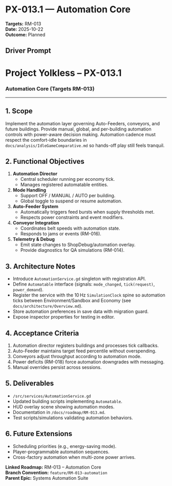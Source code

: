 # PX-013.1 — Automation Core
**Targets:** RM-013  
**Date:** 2025-10-22  
**Outcome:** Planned

## Driver Prompt
# Project Yolkless – PX-013.1  
### Automation Core (Targets RM-013)

---

## 1. Scope
Implement the automation layer governing Auto-Feeders, conveyors, and future buildings. Provide manual, global, and per-building automation controls with power-aware decision making. Automation cadence must respect the comfort-idle boundaries in `docs/analysis/IdleGameComparative.md` so hands-off play still feels tranquil.

## 2. Functional Objectives
1. **Automation Director**
   - Central scheduler running per economy tick.
   - Manages registered automatable entities.
2. **Mode Handling**
   - Support OFF / MANUAL / AUTO per building.
   - Global toggle to suspend or resume automation.
3. **Auto-Feeder System**
   - Automatically triggers feed bursts when supply thresholds met.
   - Respects power constraints and event modifiers.
4. **Conveyor Integration**
   - Coordinates belt speeds with automation state.
   - Responds to jams or events (RM-016).
5. **Telemetry & Debug**
   - Emit state changes to ShopDebug/automation overlay.
   - Provide diagnostics for QA simulations (RM-014).

## 3. Architecture Notes
- Introduce `AutomationService.gd` singleton with registration API.
- Define `Automatable` interface (signals: `mode_changed`, `tick(request)`, `power_demand`).
- Register the service with the 10 Hz `SimulationClock` spine so automation ticks between Environment/Sandbox and Economy (see `docs/architecture/Overview.md`).
- Store automation preferences in save data with migration guard.
- Expose inspector properties for testing in editor.

## 4. Acceptance Criteria
1. Automation director registers buildings and processes tick callbacks.
2. Auto-Feeder maintains target feed percentile without overspending.
3. Conveyors adjust throughput according to automation mode.
4. Power deficits (RM-018) force automation downgrades with messaging.
5. Manual overrides persist across sessions.

## 5. Deliverables
- `/src/services/AutomationService.gd`
- Updated building scripts implementing `Automatable`.
- HUD overlay scene showing automation modes.
- Documentation in `/docs/roadmap/RM-013.md`.
- Test scripts/simulations validating automation behaviors.

## 6. Future Extensions
- Scheduling priorities (e.g., energy-saving mode).
- Player-programmable automation sequences.
- Cross-factory automation when multi-zone power arrives.

**Linked Roadmap:** RM-013 – Automation Core  
**Branch Convention:** `feature/RM-013-automation`  
**Parent Epic:** Systems Automation Suite
